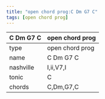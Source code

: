 ```yaml
---
title: "open chord prog:C Dm G7 C"
tags: [open chord prog]
---
```


|C Dm G7 C|open chord prog|
|---|---|
|type|open chord prog|
|name|C Dm G7 C|
|nashville|I,ii,V7,I|
|tonic|C|
|chords|C,Dm,G7,C|


